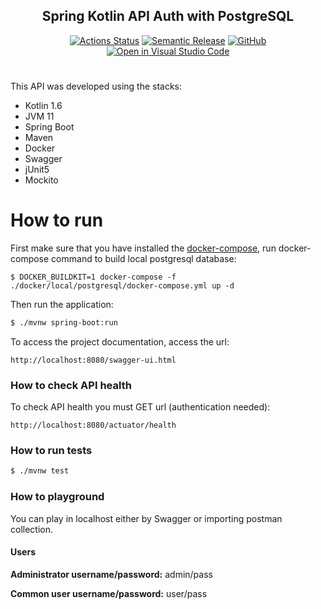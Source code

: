 <h2 align="center">Spring Kotlin API Auth with PostgreSQL</h2>

<p align="center">
  <a href="https://github.com/joaogcs/spring-kotlin-user-auth-postgresql/actions"><img alt="Actions Status" src="https://github.com/joaogcs/spring-kotlin-user-auth-postgresql/workflows/CI/badge.svg"></a>
  <a href="https://github.com/relekang/python-semantic-release"><img alt="Semantic Release" src="https://img.shields.io/badge/%20%20%F0%9F%93%A6%F0%9F%9A%80-semantic--release-e10079.svg"></a>
  <a href="https://github.com/joaogcs/spring-kotlin-user-auth-postgresql/blob/master/LICENSE"><img alt="GitHub" src="https://img.shields.io/github/license/joaogcs/spring-kotlin-user-auth-postgresql"/></a>
  <a href="https://open.vscode.dev/joaogcs/spring-kotlin-user-auth-postgresql"><img alt="Open in Visual Studio Code" src="https://open.vscode.dev/badges/open-in-vscode.svg"/></a>
</p>

# 
This API was developed using the stacks:
- Kotlin 1.6
- JVM 11
- Spring Boot
- Maven
- Docker
- Swagger
- jUnit5
- Mockito
# How to run
First make sure that you have installed the [docker-compose](https://docs.docker.com/compose/gettingstarted/), run docker-compose command to build local postgresql database:
```console
$ DOCKER_BUILDKIT=1 docker-compose -f ./docker/local/postgresql/docker-compose.yml up -d
```
Then run the application:
```sh
$ ./mvnw spring-boot:run
```
To access the project documentation, access the url:
```
http://localhost:8080/swagger-ui.html
```
### How to check API health
To check API health you must GET url (authentication needed):
```
http://localhost:8080/actuator/health
```
### How to run tests
```sh
$ ./mvnw test
```

### How to playground
You can play in localhost either by Swagger or importing postman collection.

#### Users

**Administrator username/password:** admin/pass

**Common user username/password:** user/pass
